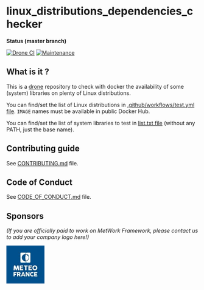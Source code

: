 # linux_distributions_dependencies_checker

[//]: # (automatically generated from https://github.com/metwork-framework/github_organization_management/blob/master/common_files/README.md)

**Status (master branch)**



[![Drone CI](http://metwork-framework.org:8000/api/badges/metwork-framework/linux_distributions_dependencies_checker/status.svg)](http://metwork-framework.org:8000/metwork-framework/linux_distributions_dependencies_checker)
[![Maintenance](https://github.com/metwork-framework/resources/blob/master/badges/maintained.svg)]()




## What is it ?

This is a [drone](https://drone.io/) repository to check with docker
the availability of some (system) libraries on plenty of Linux distributions.

You can find/set the list of Linux distributions in [.github/workflows/test.yml file](test.yml). `IMAGE` names
must be available in public Docker Hub.

You can find/set the list of system libraries to test in [list.txt file](list.txt) (without any PATH, just the base name).






## Contributing guide

See [CONTRIBUTING.md](CONTRIBUTING.md) file.



## Code of Conduct

See [CODE_OF_CONDUCT.md](CODE_OF_CONDUCT.md) file.



## Sponsors

*(If you are officially paid to work on MetWork Framework, please contact us to add your company logo here!)*

[![logo](https://raw.githubusercontent.com/metwork-framework/resources/master/sponsors/meteofrance-small.jpeg)](http://www.meteofrance.com)
